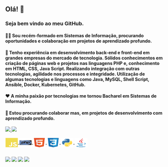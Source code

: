 ## Olá! 👋
### Seja bem vindo ao meu GitHub.

#### 👨‍🎓 Sou recém-formado em Sistemas de Informação, procurando oportunidades e colaboração em projetos de aprendizado profundo.

#### 🔭 Tenho experiência em desenvolvimento back-end e front-end em grandes empresas do mercado de tecnologia. Sólidos conhecimentos em criação de páginas web e projetos nas linguagens PHP e, conhecimento em HTML, CSS, Java Script. Realizando integração com outras tecnologias, agilidade nos processos e integridade. Utilização de algumas tecnologias e linguagens como Java, MySQL, Shell Script, Ansible, Docker, Kubernetes, GitHub.
#### ❤ A minha paixão por tecnologias me tornou Bacharel em Sistemas de Informação.

#### 🤝 Estou procurando colaborar mas, em projetos de desenvolvimento com aprendizado profundo.
<div>
  <a href="https://github.com/nosleinad">
  <img height="180em" src="https://github-readme-stats.vercel.app/api?username=nosleinad&show_icons=true&theme=dracula&include_all_commits=true&count_private=true"/>
  <img height="180em" src="https://github-readme-stats.vercel.app/api/top-langs/?username=nosleinad&layout=compact&langs_count=7&theme=dracula"/>
</div>
<div style="display: inline_block"><br>
  <img align="center" alt="Dany-Js" height="30" width="40" src="https://raw.githubusercontent.com/devicons/devicon/master/icons/javascript/javascript-plain.svg">
   <img align="center" alt="Dany-Php" height="30" width="40" src="https://raw.githubusercontent.com/devicons/devicon/master/icons/php/php-original.svg">
  <img align="center" alt="Dany-HTML" height="30" width="40" src="https://raw.githubusercontent.com/devicons/devicon/master/icons/html5/html5-original.svg">
  <img align="center" alt="Dany-CSS" height="30" width="40" src="https://raw.githubusercontent.com/devicons/devicon/master/icons/css3/css3-original.svg">
  <img align="center" alt="Dany-Python" height="30" width="40" src="https://raw.githubusercontent.com/devicons/devicon/master/icons/python/python-original.svg">
  <img align="center" alt="Dany-Java" height="30" width="40" src="https://raw.githubusercontent.com/devicons/devicon/master/icons/java/java-original.svg">
  </div>
  
  
  ##
  
  <div> 
 
 <a href="https://api.whatsapp.com/send?phone=5561982222994&text=Ol%C3%A1" target="_blank"><img src="https://img.shields.io/badge/WhatsApp-25D366?style=for-the-badge&logo=whatsapp&logoColor=white" target="_blank"></a> 
  <a href = "mailto:nosleinadjk@hotmail.com.br"><img src="https://img.shields.io/badge/Microsoft_Outlook-0078D4?style=for-the-badge&logo=microsoft-outlook&logoColor=white"></a>
  <a href = "mailto:nosleinadjk@gmail.com"><img src="https://img.shields.io/badge/Gmail-D14836?style=for-the-badge&logo=gmail&logoColor=white" target="_blank"></a>
  <a href="https://www.linkedin.com/in/danielsonmaciel" target="_blank"><img src="https://img.shields.io/badge/-LinkedIn-%230077B5?style=for-the-badge&logo=linkedin&logoColor=white" target="_blank"></a> 
          
  </div>
    

